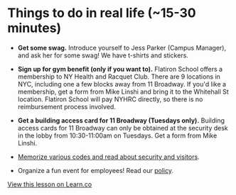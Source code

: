 # Things to do in real life (~15-30 minutes)

- **Get some swag.** Introduce yourself to Jess Parker (Campus Manager), and ask her for some swag! We have t-shirts and stickers.

- **Sign up for gym benefit (only if you want to).** Flatiron School offers a membership to NY Health and Racquet Club. There are 9 locations in NYC, including one a few blocks away from 11 Broadway. If you'd like a membership, get a form from Mike Linshi and bring it to the Whitehall St location. Flatiron School will pay NYHRC directly, so there is no reimbursement process involved.

- **Get a building access card for 11 Broadway (Tuesdays only).** Building access cards for 11 Broadway can only be obtained at the security desk in the lobby from 10:30-11:00am on Tuesdays. Get a form from Mike Linshi.

- [Memorize various codes and read about security and visitors](https://flatiron.atlassian.net/wiki/display/OP/Security+and+Visitors).

- Organize a fun event for employees! Read our [policy](https://flatiron.atlassian.net/wiki/display/ER/Expense+Reimbursement+for+Company+Related+Spending+and+Purchasing+Policy).

<a href='https://learn.co/lessons/staff-onboarding-tasks-irl' data-visibility='hidden'>View this lesson on Learn.co</a>
